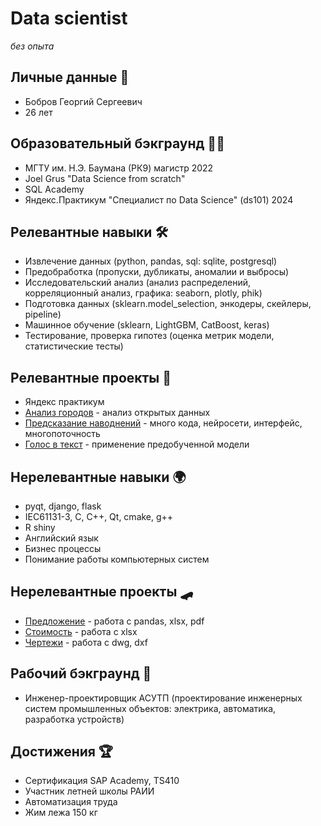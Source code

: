 # Data scientist

*без опыта*

## Личные данные 👦
- Бобров Георгий Сергеевич
- 26 лет

## Образовательный бэкграунд 👩‍🎓
- МГТУ им. Н.Э. Баумана (РК9) магистр 2022
- Joel Grus "Data Science from scratch"
- SQL Academy
- Яндекс.Практикум "Специалист по Data Science" (ds101) 2024

## Релевантные навыки 🛠
- Извлечение данных (python, pandas, sql: sqlite, postgresql)
- Предобработка (пропуски, дубликаты, аномалии и выбросы)
- Исследовательский анализ (анализ распределений, корреляционный анализ, графика: seaborn, plotly, phik)
- Подготовка данных (sklearn.model_selection, энкодеры, скейлеры, pipeline)
- Машинное обучение (sklearn, LightGBM, CatBoost, keras)
- Тестирование, проверка гипотез (оценка метрик модели, статистические тесты)

## Релевантные проекты 🏢
- Яндекс практикум
- [Анализ городов](https://github.com/BGSs2019/data_science_practice/blob/main/s1_cities_analyses.ipynb) - анализ открытых данных
- [Предсказание наводнений](https://github.com/BGSs2019/flood_prediction) - много кода, нейросети, интерфейс, многопоточность
- [Голос в текст](https://github.com/BGSs2019/STT_vosk_speech_transcript) - применение предобученной модели

## Нерелевантные навыки 🌍
- pyqt, django, flask
- IEC61131-3, C, C++, Qt, cmake, g++
- R shiny
- Английский язык
- Бизнес процессы
- Понимание работы компьютерных систем

## Нерелевантные проекты 🛹
- [Предложение](https://github.com/BGSs2019/com_offer) - работа с pandas, xlsx, pdf
- [Стоимость](https://github.com/BGSs2019/putaprice) - работа с xlsx
- [Чертежи](https://github.com/BGSs2019/dwg_dxf2pdf) - работа с dwg, dxf

## Рабочий бэкграунд 💼
- Инженер-проектировщик АСУТП (проектирование инженерных систем промышленных объектов: электрика, автоматика, разработка устройств)

## Достижения 🏆
- Сертификация SAP Academy, TS410
- Участник летней школы РАИИ
- Автоматизация труда
- Жим лежа 150 кг